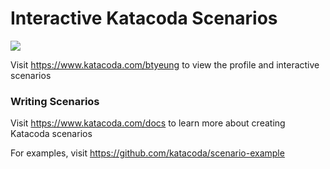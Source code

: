 # Interactive Katacoda Scenarios

[![](http://shields.katacoda.com/katacoda/btyeung/count.svg)](https://www.katacoda.com/btyeung "Get your profile on Katacoda.com")

Visit https://www.katacoda.com/btyeung to view the profile and interactive scenarios

### Writing Scenarios
Visit https://www.katacoda.com/docs to learn more about creating Katacoda scenarios

For examples, visit https://github.com/katacoda/scenario-example
